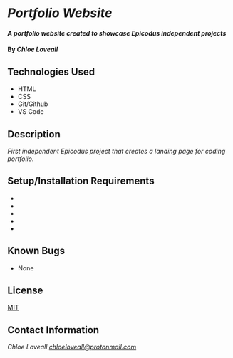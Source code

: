 # _Portfolio Website_

#### _A portfolio website created to showcase Epicodus independent projects_

#### By _**Chloe Loveall**_

## Technologies Used

* HTML
* CSS
* Git/Github
* VS Code

## Description

_First independent Epicodus project that creates a landing page for coding portfolio._

## Setup/Installation Requirements

* 
* 
* 
* 
* 

## Known Bugs

* None

## License

[MIT](LICENSE.md)

## Contact Information

_Chloe Loveall <chloeloveall@protonmail.com>_